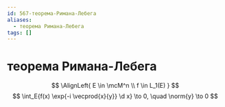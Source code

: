 ```yaml
---
id: 567-теорема-Римана-Лебега
aliases:
  - теорема Римана-Лебега
tags: []
---
```


# теорема Римана-Лебега
$$
\AlignLeft{
E \in \mcM^n \\
f \in L_1(E)
}
$$
$$
\int_E{f(x) \exp{-i \vecprod{x}{y}} \d x} \to 0, \quad \norm{y} \to 0
$$
